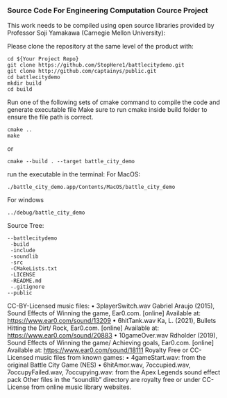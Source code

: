 ### Source Code For Engineering Computation Cource Project

This work needs to be compiled using open source libraries provided by Professor Soji Yamakawa (Carnegie Mellon University):

Please clone the repository at the same level of the product with:

```shell
cd ${Your Project Repo}
git clone https://github.com/StopHere1/battlecitydemo.git
git clone http://github.com/captainys/public.git
cd battlecitydemo
mkdir build
cd build
```
Run one of the following sets of cmake command to compile the code and generate executable file
Make sure to run cmake inside build folder to ensure the file path is correct.
```shell
cmake ..
make
```
or
```shell
cmake --build . --target battle_city_demo
```

run the executable in the terminal:
For MacOS:
```shell
./battle_city_demo.app/Contents/MacOS/battle_city_demo
```
For windows
```shell
../debug/battle_city_demo
```

Source Tree:

```
--battlecitydemo
 -build
 -include
 -soundlib
 -src
 -CMakeLists.txt
 -LICENSE
 -README.md
 -.gitignore
--public
```

CC-BY-Licensed music files:
• 3playerSwitch.wav
Gabriel Araujo (2015), Sound Effects of Winning the game, Ear0.com. [online] Available at: https://www.ear0.com/sound/13209
• 6hitTank.wav
Ka, L. (2021), Bullets Hitting the Dirt/ Rock, Ear0.com. [online] Available at: https://www.ear0.com/sound/20883
• 10gameOver.wav
Rdholder (2019), Sound Effects of Winning the game/ Achieving goals, Ear0.com. [online] Available at: https://www.ear0.com/sound/18111 
Royalty Free or CC-Licensed music files from known games:
• 4gameStart.wav: from the original Battle City Game (NES)
• 6hitAmor.wav, 7occupied.wav, 7occupyFailed.wav, 7occupying.wav: from the Apex Legends sound effect pack
Other files in the “soundlib” directory are royalty free or under CC-License from online music library websites.


